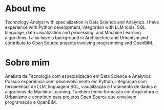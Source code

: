 # About me

Technology Analyst with specialization in Data Science and Analytics. I have experience with Python development, integration with LLM tools, SQL language, data visualization and processing, and Machine Learning algorithms. I also have a background in Architecture and Urbanism and contribute to Open Source projects involving programming and OpenBIM.

# Sobre mim

Analista de Tecnologia com especialização em Data Science e Analytics. Possuo experiência com desenvolvimento em Python, integração com ferramentas de LLM, linguagem SQL, visualização e tratamento de dados e algoritmos de Machine Learning. Também tenho formação em Arquitetura e Urbanismo e contribuo para projetos Open Source que envolvem programação e OpenBIM.
